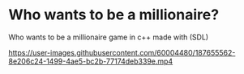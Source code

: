 # Who wants to be a millionaire?
Who wants to be a millionaire game in c++ made with (SDL)


https://user-images.githubusercontent.com/60004480/187655562-8e206c24-1499-4ae5-bc2b-77174deb339e.mp4

